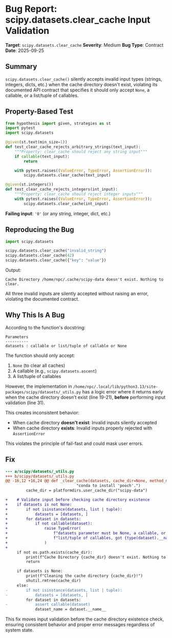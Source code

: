 # Bug Report: scipy.datasets.clear_cache Input Validation

**Target**: `scipy.datasets.clear_cache`
**Severity**: Medium
**Bug Type**: Contract
**Date**: 2025-09-25

## Summary

`scipy.datasets.clear_cache()` silently accepts invalid input types (strings, integers, dicts, etc.) when the cache directory doesn't exist, violating its documented API contract that specifies it should only accept `None`, a callable, or a list/tuple of callables.

## Property-Based Test

```python
from hypothesis import given, strategies as st
import pytest
import scipy.datasets

@given(st.text(min_size=1))
def test_clear_cache_rejects_arbitrary_strings(text_input):
    """Property: clear_cache should reject any string input"""
    if callable(text_input):
        return

    with pytest.raises((ValueError, TypeError, AssertionError)):
        scipy.datasets.clear_cache(text_input)

@given(st.integers())
def test_clear_cache_rejects_integers(int_input):
    """Property: clear_cache should reject integer inputs"""
    with pytest.raises((ValueError, TypeError, AssertionError)):
        scipy.datasets.clear_cache(int_input)
```

**Failing input**: `'0'` (or any string, integer, dict, etc.)

## Reproducing the Bug

```python
import scipy.datasets

scipy.datasets.clear_cache("invalid_string")
scipy.datasets.clear_cache(42)
scipy.datasets.clear_cache({"key": "value"})
```

Output:
```
Cache Directory /home/npc/.cache/scipy-data doesn't exist. Nothing to clear.
```

All three invalid inputs are silently accepted without raising an error, violating the documented contract.

## Why This Is A Bug

According to the function's docstring:
```
Parameters
----------
datasets : callable or list/tuple of callable or None
```

The function should only accept:
1. `None` (to clear all caches)
2. A callable (e.g., `scipy.datasets.ascent`)
3. A list/tuple of callables

However, the implementation in `/home/npc/.local/lib/python3.13/site-packages/scipy/datasets/_utils.py` has a logic error where it returns early when the cache directory doesn't exist (line 19-21), **before** performing input validation (line 31).

This creates inconsistent behavior:
- When cache directory **doesn't exist**: Invalid inputs silently accepted
- When cache directory **exists**: Invalid inputs properly rejected with `AssertionError`

This violates the principle of fail-fast and could mask user errors.

## Fix

```diff
--- a/scipy/datasets/_utils.py
+++ b/scipy/datasets/_utils.py
@@ -16,12 +16,24 @@ def _clear_cache(datasets, cache_dir=None, method_map=None):
                               "conda to install 'pooch'.")
         cache_dir = platformdirs.user_cache_dir("scipy-data")

+    # Validate input before checking cache directory existence
+    if datasets is not None:
+        if not isinstance(datasets, list | tuple):
+            datasets = [datasets, ]
+        for dataset in datasets:
+            if not callable(dataset):
+                raise TypeError(
+                    f"datasets parameter must be None, a callable, or a "
+                    f"list/tuple of callables, got {type(dataset).__name__}"
+                )
+
     if not os.path.exists(cache_dir):
         print(f"Cache Directory {cache_dir} doesn't exist. Nothing to clear.")
         return

     if datasets is None:
         print(f"Cleaning the cache directory {cache_dir}!")
         shutil.rmtree(cache_dir)
     else:
-        if not isinstance(datasets, list | tuple):
-            datasets = [datasets, ]
         for dataset in datasets:
-            assert callable(dataset)
             dataset_name = dataset.__name__
```

This fix moves input validation before the cache directory existence check, ensuring consistent behavior and proper error messages regardless of system state.